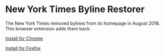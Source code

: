 # New York Times Byline Restorer

The New York Times removed bylines from its homepage in August 2018. This browser extension adds them back.

[Install for Chrome](https://chrome.google.com/webstore/detail/new-york-times-byline-res/gfiejlblkeelpnbmknocgaedclbimdja)

[Install for Firefox](https://addons.mozilla.org/en-US/firefox/addon/new-york-times-byline-restorer/)
